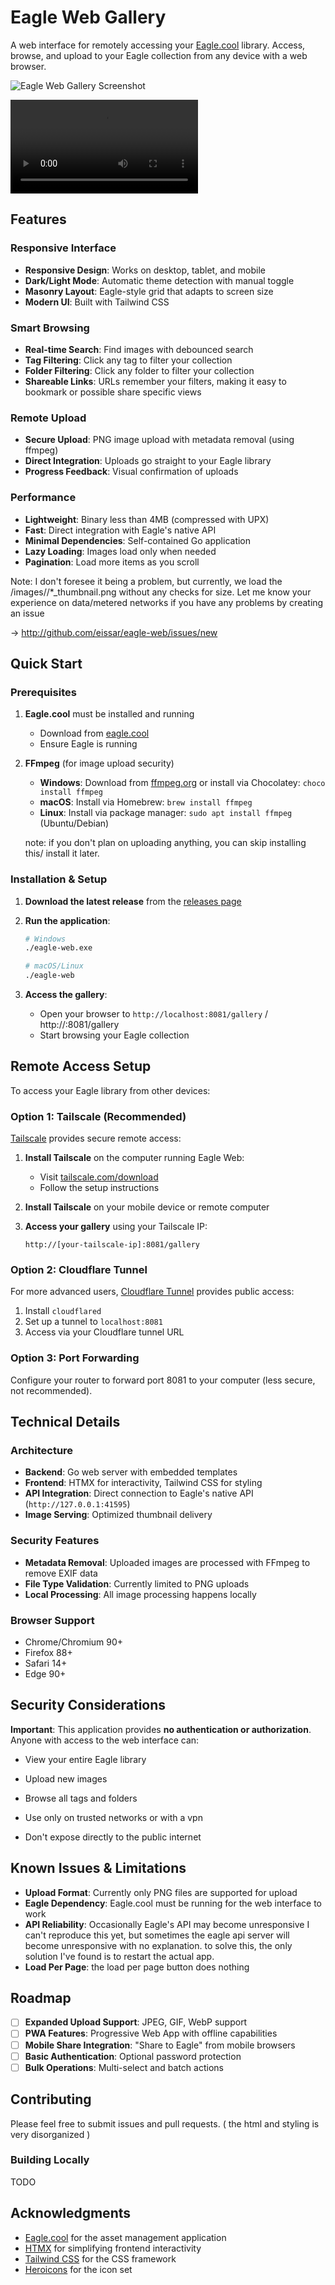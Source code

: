 # Eagle Web Gallery

A web interface for remotely accessing your [Eagle.cool](https://eagle.cool) library. Access, browse, and upload to your Eagle collection from any device with a web browser.

![Eagle Web Gallery Screenshot](./demo/web.png)

![Mobile](./demo/mobile.mp4)

## Features

### Responsive Interface
- **Responsive Design**: Works on desktop, tablet, and mobile
- **Dark/Light Mode**: Automatic theme detection with manual toggle
- **Masonry Layout**: Eagle-style grid that adapts to screen size
- **Modern UI**: Built with Tailwind CSS

### Smart Browsing
- **Real-time Search**: Find images with debounced search
- **Tag Filtering**: Click any tag to filter your collection
- **Folder Filtering**: Click any folder to filter your collection
- **Shareable Links**: URLs remember your filters, making it easy to bookmark or possible share specific views

### Remote Upload
- **Secure Upload**: PNG image upload with metadata removal (using ffmpeg)
- **Direct Integration**: Uploads go straight to your Eagle library
- **Progress Feedback**: Visual confirmation of uploads

### Performance
- **Lightweight**: Binary less than 4MB (compressed with UPX)
- **Fast**: Direct integration with Eagle's native API
- **Minimal Dependencies**: Self-contained Go application
- **Lazy Loading**: Images load only when needed
- **Pagination**: Load more items as you scroll

Note: I don't foresee it being a problem, but currently, we load
the <library>/images/<id>/*_thumbnail.png without any checks for size.
Let me know your experience on data/metered networks if you have any problems
by creating an issue

-> http://github.com/eissar/eagle-web/issues/new


## Quick Start

### Prerequisites

1. **Eagle.cool** must be installed and running
   - Download from [eagle.cool](https://eagle.cool)
   - Ensure Eagle is running

2. **FFmpeg** (for image upload security)
   - **Windows**: Download from [ffmpeg.org](https://ffmpeg.org/download.html#build-windows) or install via Chocolatey: `choco install ffmpeg`
   - **macOS**: Install via Homebrew: `brew install ffmpeg`
   - **Linux**: Install via package manager: `sudo apt install ffmpeg` (Ubuntu/Debian)

   note: if you don't plan on uploading anything, you can skip installing this/ install it later.

### Installation & Setup

1. **Download the latest release** from the [releases page](../../releases)

2. **Run the application**:
   ```bash
   # Windows
   ./eagle-web.exe

   # macOS/Linux
   ./eagle-web
   ```

3. **Access the gallery**:
   - Open your browser to `http://localhost:8081/gallery` / http://<IP>:8081/gallery
   - Start browsing your Eagle collection

## Remote Access Setup

To access your Eagle library from other devices:

### Option 1: Tailscale (Recommended)

[Tailscale](https://tailscale.com) provides secure remote access:

1. **Install Tailscale** on the computer running Eagle Web:
   - Visit [tailscale.com/download](https://tailscale.com/download)
   - Follow the setup instructions

2. **Install Tailscale** on your mobile device or remote computer

3. **Access your gallery** using your Tailscale IP:
   ```
   http://[your-tailscale-ip]:8081/gallery
   ```

### Option 2: Cloudflare Tunnel

For more advanced users, [Cloudflare Tunnel](https://developers.cloudflare.com/cloudflare-one/connections/connect-apps/) provides public access:

1. Install `cloudflared`
2. Set up a tunnel to `localhost:8081`
3. Access via your Cloudflare tunnel URL

### Option 3: Port Forwarding

Configure your router to forward port 8081 to your computer (less secure, not recommended).

## Technical Details

### Architecture
- **Backend**: Go web server with embedded templates
- **Frontend**: HTMX for interactivity, Tailwind CSS for styling
- **API Integration**: Direct connection to Eagle's native API (`http://127.0.0.1:41595`)
- **Image Serving**: Optimized thumbnail delivery

### Security Features
- **Metadata Removal**: Uploaded images are processed with FFmpeg to remove EXIF data
- **File Type Validation**: Currently limited to PNG uploads
- **Local Processing**: All image processing happens locally

### Browser Support
- Chrome/Chromium 90+
- Firefox 88+
- Safari 14+
- Edge 90+

## Security Considerations

**Important**: This application provides **no authentication or authorization**. Anyone with access to the web interface can:
- View your entire Eagle library
- Upload new images
- Browse all tags and folders

- Use only on trusted networks or with a vpn
- Don't expose directly to the public internet

## Known Issues & Limitations

- **Upload Format**: Currently only PNG files are supported for upload
- **Eagle Dependency**: Eagle.cool must be running for the web interface to work
- **API Reliability**: Occasionally Eagle's API may become unresponsive
I can't reproduce this yet, but sometimes the eagle api server will become unresponsive with no explanation.
to solve this, the only solution I've found is to restart the actual app.
- **Load Per Page**: the load per page button does nothing

## Roadmap

- [ ] **Expanded Upload Support**: JPEG, GIF, WebP support
- [ ] **PWA Features**: Progressive Web App with offline capabilities
- [ ] **Mobile Share Integration**: "Share to Eagle" from mobile browsers
- [ ] **Basic Authentication**: Optional password protection
- [ ] **Bulk Operations**: Multi-select and batch actions

## Contributing

Please feel free to submit issues and pull requests.
( the html and styling is very disorganized )

### Building Locally

TODO

## Acknowledgments

- [Eagle.cool](https://eagle.cool) for the asset management application
- [HTMX](https://htmx.org) for simplifying frontend interactivity
- [Tailwind CSS](https://tailwindcss.com) for the CSS framework
- [Heroicons](https://heroicons.com) for the icon set
